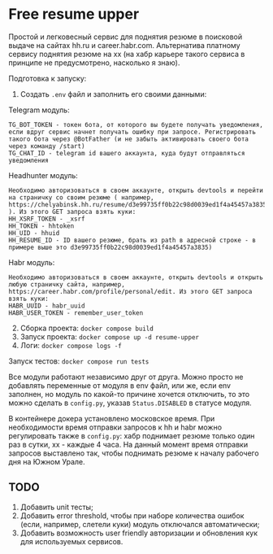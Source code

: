 # Free resume upper

Простой и легковесный сервис для поднятия резюме в поисковой выдаче на сайтах hh.ru и career.habr.com. Альтернатива платному сервису поднятия резюме на хх (на хабр карьере такого сервиса в принципе не предусмотрено, насколько я знаю).

Подготовка к запуску:
1. Создать `.env` файл и заполнить его своими данными:

Telegram модуль:
```
TG_BOT_TOKEN - токен бота, от которого вы будете получать уведомления, если вдруг сервис начнет получать ошибку при запросе. Регистрировать такого бота через @BotFather (и не забыть активировать своего бота через команду /start)  
TG_CHAT_ID - telegram id вашего аккаунта, куда будут отправляться уведомления
```
Headhunter модуль:
```
Необходимо авторизоваться в своем аккаунте, открыть devtools и перейти на страничку со своим резюме ( например, https://chelyabinsk.hh.ru/resume/d3e99735ff0b22c98d0039ed1f4a45457a3835 ). Из этого GET запроса взять куки:
HH_XSRF_TOKEN - _xsrf
HH_TOKEN - hhtoken
HH_UID - hhuid
HH_RESUME_ID - ID вашего резюме, брать из path в адресной строке - в примере выше это d3e99735ff0b22c98d0039ed1f4a45457a3835)
```
Habr модуль:
```
Необходимо авторизоваться в своем аккаунте, открыть devtools и открыть любую страничку сайта, например, https://career.habr.com/profile/personal/edit. Из этого GET запроса взять куки:
HABR_UUID - habr_uuid
HABR_USER_TOKEN - remember_user_token
```
2. Сборка проекта: `docker compose build`
3. Запуск проекта: `docker compose up -d resume-upper`
4. Логи: `docker compose logs -f`

Запуск тестов:
`docker compose run tests`

Все модули работают независимо друг от друга. Можно просто не добавлять переменные от модуля в env файл, или же, если env заполнен, но модуль по какой-то причине хочется отключить, то это можно сделать в `config.py`, указав `Status.DISABLED` в статусе модуля.

В контейнере докера установлено московское время. При необходимости время отправки запросов к hh и habr можно регулировать также в `config.py`: хабр поднимает резюме только один раз в сутки, хх - каждые 4 часа. На данный момент время отправки запросов выставлено так, чтобы поднимать резюме к началу рабочего дня на Южном Урале.

## TODO
1. Добавить unit тесты;
2. Добавить error threshold, чтобы при наборе количества ошибок (если, например, слетели куки) модуль отключался автоматически;
3. Добавить возможность user friendly авторизации и обновления кук для используемых сервисов.
